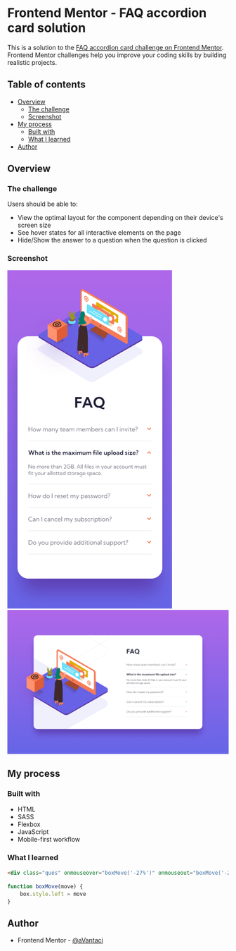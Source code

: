 # Frontend Mentor - FAQ accordion card solution

This is a solution to the [FAQ accordion card challenge on Frontend Mentor](https://www.frontendmentor.io/challenges/faq-accordion-card-XlyjD0Oam). Frontend Mentor challenges help you improve your coding skills by building realistic projects. 

## Table of contents

- [Overview](#overview)
  - [The challenge](#the-challenge)
  - [Screenshot](#screenshot)
- [My process](#my-process)
  - [Built with](#built-with)
  - [What I learned](#what-i-learned)
- [Author](#author)

## Overview

### The challenge

Users should be able to:

- View the optimal layout for the component depending on their device's screen size
- See hover states for all interactive elements on the page
- Hide/Show the answer to a question when the question is clicked

### Screenshot

![](./screenshotm.jpg)
![](./screenshotd.jpg)


## My process

### Built with

- HTML
- SASS
- Flexbox
- JavaScript
- Mobile-first workflow

### What I learned

```html
<div class="ques" onmouseover="boxMove('-27%')" onmouseout="boxMove('-20%')">
```

```js
function boxMove(move) {
    box.style.left = move
}
```

## Author

- Frontend Mentor - [@aVantaci](https://www.frontendmentor.io/profile/aVantaci)
